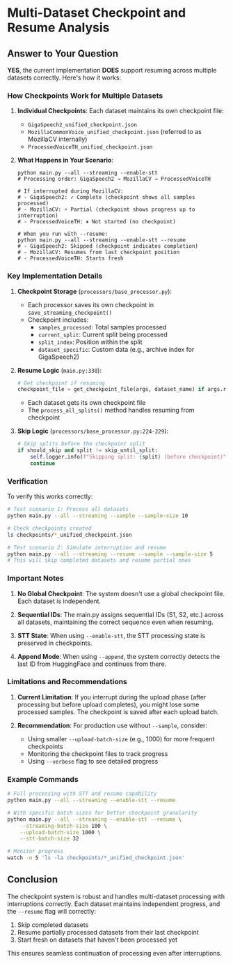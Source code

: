 # Multi-Dataset Checkpoint and Resume Analysis

## Answer to Your Question

**YES**, the current implementation **DOES** support resuming across multiple datasets correctly. Here's how it works:

### How Checkpoints Work for Multiple Datasets

1. **Individual Checkpoints**: Each dataset maintains its own checkpoint file:
   - `GigaSpeech2_unified_checkpoint.json`
   - `MozillaCommonVoice_unified_checkpoint.json` (referred to as MozillaCV internally)
   - `ProcessedVoiceTH_unified_checkpoint.json`

2. **What Happens in Your Scenario**:
   ```
   python main.py --all --streaming --enable-stt
   # Processing order: GigaSpeech2 → MozillaCV → ProcessedVoiceTH
   
   # If interrupted during MozillaCV:
   # - GigaSpeech2: ✓ Complete (checkpoint shows all samples processed)
   # - MozillaCV: ⚡ Partial (checkpoint shows progress up to interruption)
   # - ProcessedVoiceTH: ⏸ Not started (no checkpoint)
   
   # When you run with --resume:
   python main.py --all --streaming --enable-stt --resume
   # - GigaSpeech2: Skipped (checkpoint indicates completion)
   # - MozillaCV: Resumes from last checkpoint position
   # - ProcessedVoiceTH: Starts fresh
   ```

### Key Implementation Details

1. **Checkpoint Storage** (`processors/base_processor.py`):
   - Each processor saves its own checkpoint in `save_streaming_checkpoint()`
   - Checkpoint includes:
     - `samples_processed`: Total samples processed
     - `current_split`: Current split being processed
     - `split_index`: Position within the split
     - `dataset_specific`: Custom data (e.g., archive index for GigaSpeech2)

2. **Resume Logic** (`main.py:338`):
   ```python
   # Get checkpoint if resuming
   checkpoint_file = get_checkpoint_file(args, dataset_name) if args.resume else None
   ```
   - Each dataset gets its own checkpoint file
   - The `process_all_splits()` method handles resuming from checkpoint

3. **Skip Logic** (`processors/base_processor.py:224-229`):
   ```python
   # Skip splits before the checkpoint split
   if should_skip and split != skip_until_split:
       self.logger.info(f"Skipping split: {split} (before checkpoint)")
       continue
   ```

### Verification

To verify this works correctly:

```bash
# Test scenario 1: Process all datasets
python main.py --all --streaming --sample --sample-size 10

# Check checkpoints created
ls checkpoints/*_unified_checkpoint.json

# Test scenario 2: Simulate interruption and resume
python main.py --all --streaming --resume --sample --sample-size 5
# This will skip completed datasets and resume partial ones
```

### Important Notes

1. **No Global Checkpoint**: The system doesn't use a global checkpoint file. Each dataset is independent.

2. **Sequential IDs**: The main.py assigns sequential IDs (S1, S2, etc.) across all datasets, maintaining the correct sequence even when resuming.

3. **STT State**: When using `--enable-stt`, the STT processing state is preserved in checkpoints.

4. **Append Mode**: When using `--append`, the system correctly detects the last ID from HuggingFace and continues from there.

### Limitations and Recommendations

1. **Current Limitation**: If you interrupt during the upload phase (after processing but before upload completes), you might lose some processed samples. The checkpoint is saved after each upload batch.

2. **Recommendation**: For production use without `--sample`, consider:
   - Using smaller `--upload-batch-size` (e.g., 1000) for more frequent checkpoints
   - Monitoring the checkpoint files to track progress
   - Using `--verbose` flag to see detailed progress

### Example Commands

```bash
# Full processing with STT and resume capability
python main.py --all --streaming --enable-stt --resume

# With specific batch sizes for better checkpoint granularity
python main.py --all --streaming --enable-stt --resume \
    --streaming-batch-size 100 \
    --upload-batch-size 1000 \
    --stt-batch-size 32

# Monitor progress
watch -n 5 'ls -la checkpoints/*_unified_checkpoint.json'
```

## Conclusion

The checkpoint system is robust and handles multi-dataset processing with interruptions correctly. Each dataset maintains independent progress, and the `--resume` flag will correctly:
1. Skip completed datasets
2. Resume partially processed datasets from their last checkpoint
3. Start fresh on datasets that haven't been processed yet

This ensures seamless continuation of processing even after interruptions.